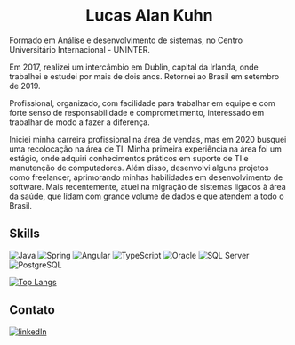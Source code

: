 <h1 align="center"> Lucas Alan Kuhn </h1>


<p>Formado em Análise e desenvolvimento de sistemas, no Centro Universitário Internacional - UNINTER.</p>
<p>Em 2017, realizei um intercâmbio em Dublin, capital da Irlanda, onde trabalhei e estudei por mais de dois anos. Retornei ao Brasil em setembro de 2019.</p>
<p>Profissional, organizado, com facilidade para trabalhar em equipe e com forte senso de responsabilidade e comprometimento, interessado em trabalhar de modo a fazer a diferença. </p>
<p>Iniciei minha carreira profissional na área de vendas, mas em 2020 busquei uma recolocação na área de TI. Minha primeira experiência na área foi um estágio, onde adquiri conhecimentos práticos em suporte de TI e manutenção de computadores. Além disso, desenvolvi alguns projetos como freelancer, aprimorando minhas habilidades em desenvolvimento de software. Mais recentemente, atuei na migração de sistemas ligados à área da saúde, que lidam com grande volume de dados e que atendem a todo o Brasil.</p>


## Skills

![Java](https://img.shields.io/badge/Java-ED8B00?style=for-the-badge&logo=java&logoColor=white)
![Spring](https://img.shields.io/badge/Spring-6DB33F?style=for-the-badge&logo=spring&logoColor=white)
![Angular](https://img.shields.io/badge/Angular-DD0031?style=for-the-badge&logo=angular&logoColor=white)
![TypeScript](https://img.shields.io/badge/TypeScript-007ACC?style=for-the-badge&logo=typescript&logoColor=white)
![Oracle](https://img.shields.io/badge/Oracle-F80000?style=for-the-badge&logo=oracle&logoColor=white)
![SQL Server](https://img.shields.io/badge/Microsoft_SQL_Server-CC2927?style=for-the-badge&logo=microsoft-sql-server&logoColor=white)
![PostgreSQL](https://img.shields.io/badge/PostgreSQL-316192?style=for-the-badge&logo=postgresql&logoColor=white)







[![Top Langs](https://github-readme-stats.vercel.app/api/top-langs/?username=lucasakuhn&layout=compact&theme=radical)](https://github.com/anuraghazra/github-readme-stats)



## Contato

[<img src='https://img.shields.io/badge/LinkedIn-0077B5?style=for-the-badge&logo=linkedin&logoColor=white' alt='linkedIn'>](https://www.linkedin.com/in/lucasalankuhn/)
